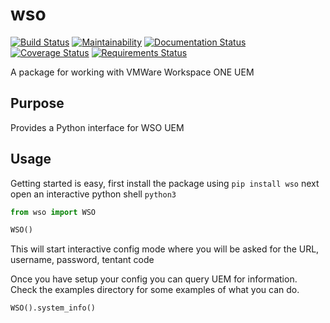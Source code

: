 # wso

[![Build Status](https://github.com/rorymurdock/wso/workflows/Pytest/badge.svg)](https://github.com/rorymurdock/wso/actions)
[![Maintainability](https://api.codeclimate.com/v1/badges/3be7fc89238b38fc0031/maintainability)](https://codeclimate.com/github/rorymurdock/wso/maintainability)
[![Documentation Status](https://readthedocs.org/projects/wso/badge/?version=latest)](https://wso.readthedocs.io/en/latest/?badge=latest)
[![Coverage Status](https://coveralls.io/repos/github/rorymurdock/wso/badge.svg?branch=master)](https://coveralls.io/github/rorymurdock/wso?branch=master)
[![Requirements Status](https://requires.io/github/rorymurdock/wso/requirements.svg?branch=master)](https://requires.io/github/rorymurdock/wso/requirements/?branch=master)

A package for working with VMWare Workspace ONE UEM

## Purpose

Provides a Python interface for WSO UEM

## Usage

Getting started is easy, first install the package using `pip install wso` next open an interactive python shell `python3`

```python
from wso import WSO
```

```python
WSO()
```

This will start interactive config mode where you will be asked for the URL, username, password, tentant code

Once you have setup your config you can query UEM for information. Check the examples directory for some examples of what you can do.

```python
WSO().system_info()
```
